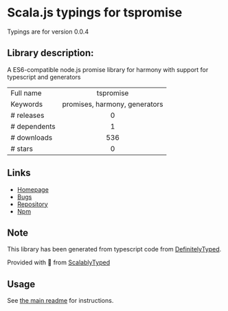 
# Scala.js typings for tspromise

Typings are for version 0.0.4

## Library description:
A ES6-compatible node.js promise library for harmony with support for typescript and generators

|                    |                 |
| ------------------ | :-------------: |
| Full name          | tspromise |
| Keywords           | promises, harmony, generators |
| # releases         | 0 |
| # dependents       | 1 |
| # downloads        | 536 |
| # stars            | 0 |

## Links
- [Homepage](https://github.com/soywiz/tspromise)
- [Bugs](https://github.com/soywiz/tspromise/issues)
- [Repository](https://github.com/soywiz/tspromise)
- [Npm](https://www.npmjs.com/package/tspromise)
    


## Note
This library has been generated from typescript code from [DefinitelyTyped](https://definitelytyped.org).

Provided with :purple_heart: from [ScalablyTyped](https://github.com/oyvindberg/ScalablyTyped)

## Usage
See [the main readme](../../readme.md) for instructions.


